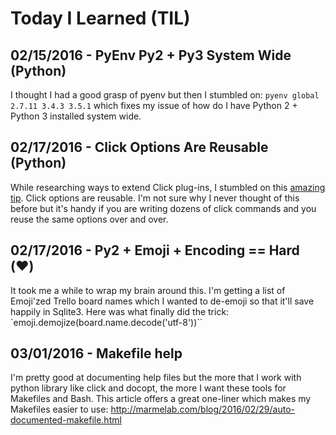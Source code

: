 # Today I Learned (TIL)

02/15/2016 - PyEnv Py2 + Py3 System Wide (Python)
---
I thought I had a good grasp of pyenv but then I stumbled on: `pyenv global 2.7.11 3.4.3 3.5.1` which fixes my issue of how do I have Python 2 + Python 3 installed system wide.

02/17/2016 - Click Options Are Reusable (Python)
---
While researching ways to extend Click plug-ins, I stumbled on this [amazing tip](https://github.com/click-contrib/click-plugins/blob/master/README.rst#best-practices-and-extra-credit). Click options are reusable. I'm not sure why I never thought of this before but it's handy if you are writing dozens of click commands and you reuse the same options over and over. 

02/17/2016 - Py2 + Emoji + Encoding == Hard (:heart:)
---
It took me a while to wrap my brain around this. I'm getting a list of Emoji'zed Trello board names which I wanted to de-emoji so that it'll save happily in Sqlite3. Here was what finally did the trick: `emoji.demojize(board.name.decode('utf-8'))``

03/01/2016 - Makefile help
---
I'm pretty good at documenting help files but the more that I work with python library like click and docopt, the more I want these tools for Makefiles and Bash. This article offers a great one-liner which makes my Makefiles easier to use: http://marmelab.com/blog/2016/02/29/auto-documented-makefile.html
